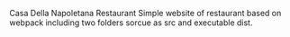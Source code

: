 Casa Della Napoletana Restaurant
Simple website of restaurant based on webpack including two folders sorcue as src and executable dist.
